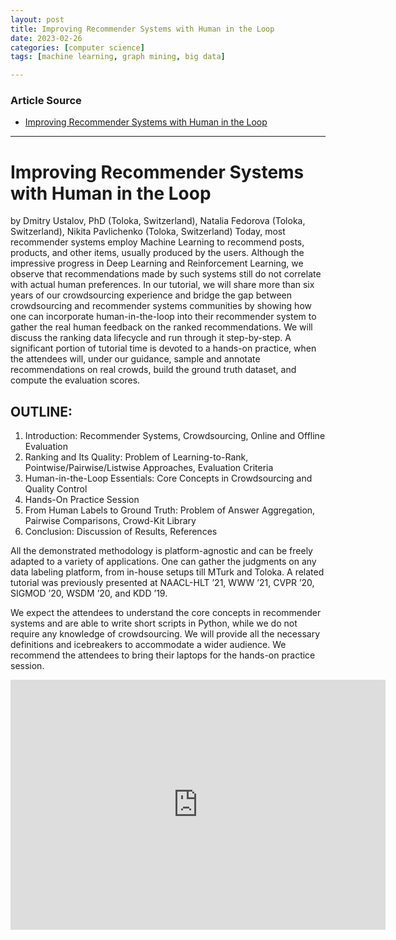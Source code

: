```yaml
---
layout: post
title: Improving Recommender Systems with Human in the Loop  
date: 2023-02-26
categories: [computer science]
tags: [machine learning, graph mining, big data]

---
```


### Article Source

* [Improving Recommender Systems with Human in the Loop](https://www.youtube.com/watch?v=WfKIfWGuO_k)


---

# Improving Recommender Systems with Human in the Loop

by Dmitry Ustalov, PhD (Toloka, Switzerland), Natalia Fedorova (Toloka, Switzerland), Nikita Pavlichenko (Toloka, Switzerland)
Today, most recommender systems employ Machine Learning to recommend posts, products, and other items, usually produced by the users. Although the impressive progress in Deep Learning and Reinforcement Learning, we observe that recommendations made by such systems still do not correlate with actual human preferences. In our tutorial, we will share more than six years of our crowdsourcing experience and bridge the gap between crowdsourcing and recommender systems communities by showing how one can incorporate human-in-the-loop into their recommender system to gather the real human feedback on the ranked recommendations. We will discuss the ranking data lifecycle and run through it step-by-step. A significant portion of tutorial time is devoted to a hands-on practice, when the attendees will, under our guidance, sample and annotate recommendations on real crowds, build the ground truth dataset, and compute the evaluation scores.

## OUTLINE:
1. Introduction: Recommender Systems, Crowdsourcing, Online and Offline Evaluation
2. Ranking and Its Quality: Problem of Learning-to-Rank, Pointwise/Pairwise/Listwise Approaches, Evaluation Criteria
3. Human-in-the-Loop Essentials: Core Concepts in Crowdsourcing and Quality Control
4. Hands-On Practice Session
5. From Human Labels to Ground Truth: Problem of Answer Aggregation, Pairwise Comparisons, Crowd-Kit Library
6. Conclusion: Discussion of Results, References

All the demonstrated methodology is platform-agnostic and can be freely adapted to a variety of applications. One can gather the judgments on any data labeling platform, from in-house setups till MTurk and Toloka. A related tutorial was previously presented at NAACL-HLT ’21, WWW ’21, CVPR ’20, SIGMOD ’20, WSDM ’20, and KDD ’19.

We expect the attendees to understand the core concepts in recommender systems and are able to write short scripts in Python, while we do not require any knowledge of crowdsourcing. We will provide all the necessary definitions and icebreakers to accommodate a wider audience. We recommend the attendees to bring their laptops for the hands-on practice session.

<iframe width="600" height="400" src="https://www.youtube.com/embed/WfKIfWGuO_k" title="YouTube video player" frameborder="0" allow="accelerometer; autoplay; clipboard-write; encrypted-media; gyroscope; picture-in-picture; web-share" allowfullscreen></iframe>